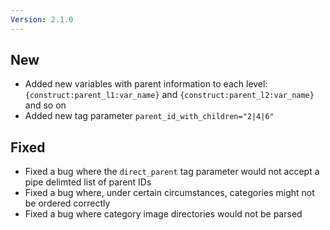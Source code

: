 ```yaml
---
Version: 2.1.0
---
```


## New

- Added new variables with parent information to each level: `{construct:parent_l1:var_name}` and `{construct:parent_l2:var_name}` and so on
- Added new tag parameter `parent_id_with_children="2|4|6"`

## Fixed

- Fixed a bug where the `direct_parent` tag parameter would not accept a pipe delimted list of parent IDs
- Fixed a bug where, under certain circumstances, categories might not be ordered correctly
- Fixed a bug where category image directories would not be parsed

